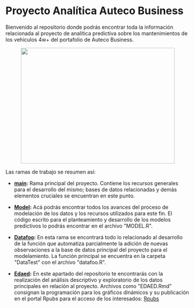 # Proyecto Analítica Auteco Business

Bienvenido al repositorio donde podrás encontrar toda la información relacionada al proyecto de analítica predictiva sobre los mantenimientos de los vehículos 4w+ del portafolio de Auteco Business. 

<p align="center">
  <img width="420" height="315" src="https://cdn.dribbble.com/users/216637/screenshots/3264087/truck1.gif">
</p>

Las ramas de trabajo se resumen así:

- **[main](https://github.com/PracticanteAutecoBusiness/ProyectoBusiness/tree/main):** Rama principal del proyecto. Contiene los recursos generales para el desarrollo del mismo; bases de datos relacionadas y demás elementos cruciales se encuentran en este punto.

- **[Model](https://github.com/PracticanteAutecoBusiness/ProyectoBusiness/tree/Model):** Acá podrás encontrar todos los avances del proceso de modelación de los datos y los recursos utilizados para este fin. El código escrito para el planteamiento y desarrollo de los modelos predictivos lo podrás encontrar en el archivo "MODEL.R".

- **[Datafoo](https://github.com/PracticanteAutecoBusiness/ProyectoBusiness/tree/Datafoo):** En esta rama se encontrará todo lo relacionado al desarrollo de la función que automatiza parcialmente la adición de nuevas observaciones a la base de datos principal del proyecto para el modelamiento. La función principal se encuentra en la carpeta "DataTest" con el archivo "datafoo.R".

- **[Edaed](https://github.com/PracticanteAutecoBusiness/ProyectoBusiness/tree/EDAED):** En este apartado del repositorio te encontrarás con la realización del análisis descriptivo y exploratorio de los datos principales en relación al proyecto. Archivos como "EDAED.Rmd" consignan la programación para los gráficos dinámicos y su publicación en el portal Rpubs para el acceso de los interesados: [Rpubs](https://rpubs.com/SebastianGaviria/946547)


